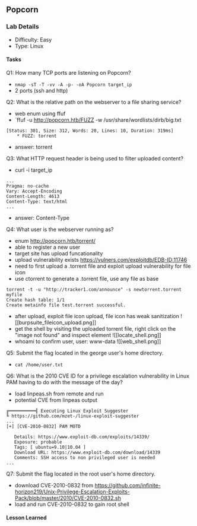 ## Popcorn 

### Lab Details 

- Difficulty: Easy
- Type: Linux

#### Tasks
Q1: How many TCP ports are listening on Popcorn?
 - `nmap -sT -T -vv -A -p- -oA Popcorn target_ip`
 - 2 ports (ssh and http)

Q2: What is the relative path on the webserver to a file sharing service?
 - web enum using ffuf 
 - `ffuf -u http://popcorn.htb/FUZZ -w /usr/share/wordlists/dirb/big.txt
```
[Status: 301, Size: 312, Words: 20, Lines: 10, Duration: 319ms]
    * FUZZ: torrent
```
 - answer: torrent

Q3: What HTTP request header is being used to filter uploaded content?
 - curl -i target_ip 
```
...
Pragma: no-cache
Vary: Accept-Encoding
Content-Length: 4613
Content-Type: text/html
...
```
- answer: Content-Type 

Q4: What user is the webserver running as?
 - enum http://popcorn.htb/torrent/
 - able to register a new user 
 - target site has upload funcationality
 - upload vulnerability exists https://vulners.com/exploitdb/EDB-ID:11746
 - need to first upload a .torrent file and exploit upload vulnerability for file icon
 - use ctorrent to generate a .torrent file, use any file as base 
```
torrent -t -u "http://tracker1.com/announce" -s newtorrent.torrent myfile
Create hash table: 1/1
Create metainfo file test.torrent successful.
```
 - after upload, exploit file icon upload, file icon has weak sanitization
 ![[burpsuite_fileicon_upload.png]]
 - get the shell by visiting the uploaded torrent file, right click on the "image not found" and inspect element
 ![[locate_shell.png]]
 - whoami to confirm user, user: www-data
 ![[web_shell.png]]

Q5: Submit the flag located in the george user's home directory.
 - `cat /home/user.txt`

Q6: What is the 2010 CVE ID for a privilege escalation vulnerability in Linux PAM having to do with the message of the day?
 - load linpeas.sh from remote and run 
 - potential CVE from linpeas output 
```
╔══════════╣ Executing Linux Exploit Suggester
╚ https://github.com/mzet-/linux-exploit-suggester
...
[+] [CVE-2010-0832] PAM MOTD

   Details: https://www.exploit-db.com/exploits/14339/
   Exposure: probable
   Tags: [ ubuntu=9.10|10.04 ]
   Download URL: https://www.exploit-db.com/download/14339
   Comments: SSH access to non privileged user is needed
...

```
Q7: Submit the flag located in the root user's home directory.
- download CVE-2010-0832 from https://github.com/infinite-horizon219/Unix-Privilege-Escalation-Exploits-Pack/blob/master/2010/CVE-2010-0832.sh
- load and run CVE-2010-0832 to gain root shell


#### Lesson Learned
